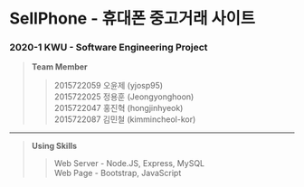 # SellPhone - 휴대폰 중고거래 사이트    
### 2020-1 KWU - Software Engineering Project

> **Team Member**
> >2015722059 오윤제 (yjosp95)    
> >2015722025 정용훈 (Jeongyonghoon)    
> >2015722047 홍진혁 (hongjinhyeok)     
> >2015722087 김민철 (kimmincheol-kor)      

***

> **Using Skills**
> > Web Server - Node.JS, Express, MySQL    
> > Web Page - Bootstrap, JavaScript    
